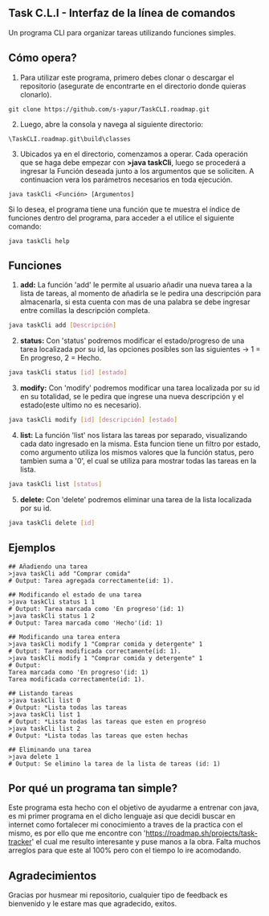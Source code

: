 ## Task C.L.I - Interfaz de la línea de comandos
Un programa CLI para organizar tareas utilizando funciones simples.
## Cómo opera?
1. Para utilizar este programa, primero debes clonar o descargar el repositorio (asegurate de encontrarte en el directorio donde quieras clonarlo).
```
git clone https://github.com/s-yapur/TaskCLI.roadmap.git
```

2. Luego, abre la consola y navega al siguiente directorio:
```
\TaskCLI.roadmap.git\build\classes
```
3. Ubicados ya en el directorio, comenzamos a operar. Cada operación que se haga debe empezar con **>java taskCli**, luego se procederá a ingresar la Función deseada junto a los argumentos que se soliciten.
A continuacion vera los parámetros necesarios en toda ejecución.
```
java taskCli <Función> [Argumentos]
```
Si lo desea, el programa tiene una función que te muestra el índice de funciones dentro del programa, para acceder a el utilice el siguiente comando:
```
java taskCli help
```
## Funciones
1. **add:** La función 'add' le permite al usuario añadir una nueva tarea a la lista de tareas, al momento de añadirla se le pedira una descripción para almacenarla, si esta cuenta con mas de una palabra se debe ingresar entre comillas la descripción completa.
```bash
java taskCli add [Descripción]
```
2. **status:** Con 'status' podremos modificar el estado/progreso de una tarea localizada por su id, las opciones posibles son las siguientes -> 1 = En progreso, 2 = Hecho.
```bash
java taskCli status [id] [estado]
```
3. **modify:** Con 'modify' podremos modificar una tarea localizada por su id en su totalidad, se le pedira que ingrese una nueva descripción y el estado(este ultimo no es necesario).
```bash
java taskCli modify [id] [descripción] [estado]
```
4. **list:** La función 'list' nos listara las tareas por separado, visualizando cada dato ingresado en la misma. Esta funcion tiene un filtro por estado, como argumento utiliza los mismos valores que la función status, pero tambien suma a '0', el cual se utiliza para mostrar todas las tareas en la lista.
```bash
java taskCli list [status]
```
5. **delete:** Con 'delete' podremos eliminar una tarea de la lista localizada por su id.
```bash
java taskCli delete [id]
```

## Ejemplos
```
## Añadiendo una tarea
>java taskCli add "Comprar comida"
# Output: Tarea agregada correctamente(id: 1).

## Modificando el estado de una tarea
>java taskCli status 1 1
# Output: Tarea marcada como 'En progreso'(id: 1)
>java taskCli status 1 2
# Output: Tarea marcada como 'Hecho'(id: 1)

## Modificando una tarea entera
>java taskCli modify 1 "Comprar comida y detergente" 1
# Output: Tarea modificada correctamente(id: 1).
>java taskCli modify 1 "Comprar comida y detergente" 1
# Output:
Tarea marcada como 'En progreso'(id: 1)
Tarea modificada correctamente(id: 1).

## Listando tareas
>java taskCli list 0
# Output: *Lista todas las tareas
>java taskCli list 1
# Output: *Lista todas las tareas que esten en progreso
>java taskCli list 2
# Output: *Lista todas las tareas que esten hechas

## Eliminando una tarea
>java delete 1
# Output: Se elimino la tarea de la lista de tareas (id: 1)
```

## Por qué un programa tan simple?
Este programa esta hecho con el objetivo de ayudarme a entrenar con java, es mi primer programa en el dicho lenguaje asi que decidi buscar en internet como fortalecer mi conocimiento a traves de la practica con el mismo, es por ello que me encontre con 'https://roadmap.sh/projects/task-tracker' el cual me resulto interesante y puse manos a la obra. Falta muchos arreglos para que este al 100% pero con el tiempo lo ire acomodando.

## Agradecimientos
Gracias por husmear mi repositorio, cualquier tipo de feedback es bienvenido y le estare mas que agradecido, exitos.
